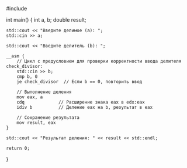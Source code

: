 #include <iostream>

int main() {
    int a, b;
    double result;

    std::cout << "Введите делимое (a): ";
    std::cin >> a;

    std::cout << "Введите делитель (b): ";

    __asm {
        // Цикл с предусловием для проверки корректности ввода делителя
    check_divisor:
        std::cin >> b;
        cmp b, 0
        je check_divisor  // Если b == 0, повторить ввод

        // Выполнение деления
        mov eax, a
        cdq             // Расширение знака eax в edx:eax
        idiv b          // Деление eax на b, результат в eax

        // Сохранение результата
        mov result, eax
    }

    std::cout << "Результат деления: " << result << std::endl;

    return 0;
}
